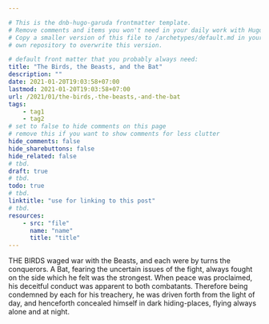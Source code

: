 ```yaml
---

# This is the dnb-hugo-garuda frontmatter template. 
# Remove comments and items you won't need in your daily work with Hugo.
# Copy a smaller version of this file to /archetypes/default.md in your
# own repository to overwrite this version.

# default front matter that you probably always need:
title: "The Birds, the Beasts, and the Bat"
description: ""
date: 2021-01-20T19:03:58+07:00
lastmod: 2021-01-20T19:03:58+07:00
url: /2021/01/the-birds,-the-beasts,-and-the-bat
tags:
    - tag1
    - tag2
# set to false to hide comments on this page
# remove this if you want to show comments for less clutter
hide_comments: false
hide_sharebuttons: false
hide_related: false
# tbd.
draft: true
# tbd.
todo: true
# tbd.
linktitle: "use for linking to this post"
# tbd.
resources:
    - src: "file"
      name: "name"
      title: "title"
---
```

THE BIRDS waged war with the Beasts, and each were by turns the conquerors. A Bat, fearing the uncertain issues of the fight, always fought on the side which he felt was the strongest. When peace was proclaimed, his deceitful conduct was apparent to both combatants. Therefore being condemned by each for his treachery, he was driven forth from the light of day, and henceforth concealed himself in dark hiding-places, flying always alone and at night.


